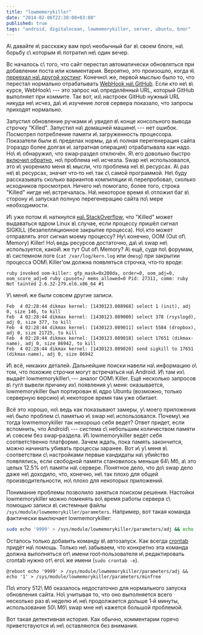 ```yaml
---
title: "lowmemorykiller"
date: "2014-02-06T22:30:00+03:00"
published: true
tags: "android, digitalocean, lowmemorykiller, server, ubuntu, блог"
---
```


А\ давайте я\ расскажу вам про\ необычный баг в\ своем блоге, на\ борьбу с\ которым я\ потратил не\ один вечер.

Вс началось с\ того, что сайт перестал автоматически обновляться при добавлении поста или комментария. Вероятно, это
произошло, когда я\ [переехал на\ другой хостинг][digital-ocean]. Конечно\ же, первой мыслью было то, что перестал
нормально отрабатывать [WebHook на\ GitHub][webhook]. Если кто не\ в\ курсе, WebHook\ --- это запрос на\ определённый
URL, который GitHub выполняет при коммите. Так вот, из\ настроек GitHub нужный URL никуда не\ исчез, да\ и\ изучение
логов сервера показало, что запросы приходят нормально.

Запустил обновление ручками и\ увидел в\ конце консольного вывода строчку "Killed". Запустил на\ домашней машине\ ---
нет ошибок. Посмотрел потребление памяти и\ загруженность процессора. Показатели были в\ пределах нормы, да и\ полная
перегенерация сайта (гораздо более долгая и\ затратная операция) отрабатывала как надо. Но\ я\ обнаружил, что
swap&#8209;раздел отключён. Я\ его довольно быстро [включил обратно][swap], но\ проблема не\ исчезла. Swap
не\ использовался, это и\ укоренило меня в\ мысли, что проблема не\ в\ ресурсах. А\ раз не\ в\ ресурсах, значит
что&#8209;то не\ так с\ самой программой. Не\ буду рассказывать сколько вариантов компиляции я\ перепробовал, сколько
исходников просмотрел. Ничего не\ помогало, более того, строка "Killed" нигде не\ встречалась. На\ некоторое время
я\ отложил баг в\ сторону и\ запускал полную перегенерацию сайта по\ мере необходимости.

И\ уже потом я\ наткнулся [на\ StackOverflow][killed], что "Killed" может выдаваться ядром Linux в\ случае, если
процессу пришёл сигнал SIGKILL (безапелляционное закрытие процесса). Но\ кто может отправлять этот сигнал моему
процессу? Ну\ конечно, OOM (Out of\ Memory) Killer! Но\ ведь ресурсов достаточно, да\ и\ swap не\ используется,
какой\ же тут Out of\ Memory? А\ ещё, судя по\ форумам, в\ системном логе (`cat /var/log/kern.log` или `dmesg`) при
закрытии процесса OOM\ Killer’ом должна появляться строчка, что&#8209;то вроде:

~~~~~no-highlight
ruby invoked oom-killer: gfp_mask=0x200da, order=0, oom_adj=0, oom_score_adj=0 ruby cpuset=/ mems_allowed=0 Pid: 27311, comm: ruby Not tainted 2.6.32-279.el6.x86_64 #1
~~~~~

У\ меня\ же были совсем другие записи.

~~~~~no-highlight
Feb  4 02:28:44 dikmax kernel: [1430123.088968] select 1 (init), adj 0, size 146, to kill
Feb  4 02:28:44 dikmax kernel: [1430123.089000] select 378 (rsyslogd), adj 0, size 377, to kill
Feb  4 02:28:44 dikmax kernel: [1430123.089011] select 5584 (dropbox), adj 0, size 21725, to kill
Feb  4 02:28:44 dikmax kernel: [1430123.089018] select 17651 (dikmax-name), adj 0, size 86942, to kill
Feb  4 02:28:44 dikmax kernel: [1430123.089020] send sigkill to 17651 (dikmax-name), adj 0, size 86942
~~~~~

И\ всё, никаких деталей. Дальнейшие поиски навели на\ информацию о\ том, что похожие строчки могут встречаться
на\ Android. И\ там их\ выдаёт lowmemorykiller\ --- аналог OOM\ Killer. Ещё несколько запросов в\ гугл вывели причину
их\ появления у\ меня: оказывается, lowmemorykiller был портирован в\ ядро Ubuntu (возможно, только серверную версию)
и\ некоторое время там уже обитает.

Всё это хорошо, но\ ведь как показывают замеры, у\ моего приложения не\ было проблем с\ памятью и\ swap
не\ использовался. Почему\ же тогда lowmemorykiller так нехорошо себя ведет? Ответ придет, если вспомнить, что
Android\ --- система с\ небольшим количеством памяти и\ совсем без swap&#8209;раздела. И\ lowmemorykiller ведёт себя
соответственно платформе. Зачем ждать, пока память закончится, можно начинать убивать процессы заранее. Вот и\ у\ меня
в\ соответствии с\ настройками первые кандидаты на\ убийство появлялись, если свободной памяти становилось меньше
64\ Мб, а\ это целых 12.5% от\ памяти на\ сервере. Понятное дело, что до\ swap дело даже не\ доходило, что, конечно,
не\ так плохо для общей производительности, но\ плохо для некоторых приложений.

Понимание проблемы позволило заняться поиском решения. Настойки lowmemorykiller можно поменять во\ время работы сервера
с\ помощью записи в\ системные файлы `/sys/module/lowmemorykiller/parameters`. Например, вот такая команда фактически
выключает lowmemorykiller:

~~~~~bash
sudo echo '9999' > /sys/module/lowmemorykiller/parameters/adj && echo '1' > /sys/module/lowmemorykiller/parameters/minfree
~~~~~

Осталось только добавить команду в\ автозапуск. Как всегда [crontab] придёт на\ помощь. Только не\ забываем, что
конкретно эта команда должна выполняться от\ имени root&#8209;пользователя и\ редактировать crontab нужно от\ его\ же
имени (`sudo crontab -e`).

~~~~~no-highlight
@reboot echo '9999' > /sys/module/lowmemorykiller/parameters/adj && echo '1' > /sys/module/lowmemorykiller/parameters/minfree
~~~~~

По\ итогу 512\ Мб оказалось недостаточно для нормального запуска обновления сайта. Но\ учитывая то, что оно выполняется
всего несколько раз в\ неделю и\ не\ продолжается дольше 1&#8209;й минуты, использование 50\ Мб\ swap мне не\ кажется
большой проблемой.

Вот такая детективная история. Как обычно, комментарии горячо приветствуются и\ не\ оставляются без внимания.

[crontab]: http://en.wikipedia.org/wiki/Cron
[digital-ocean]: http://dikmax.name/post/digitalocean/
[killed]: http://stackoverflow.com/questions/726690/who-killed-my-process-and-why
[swap]: https://www.digitalocean.com/community/articles/how-to-add-swap-on-ubuntu-12-04
[webhook]: https://help.github.com/articles/post-receive-hooks


